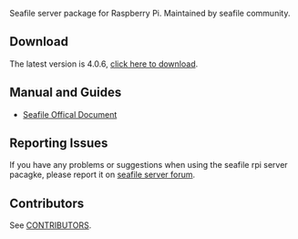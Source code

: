 Seafile server package for Raspberry Pi. Maintained by seafile community.

## Download

The latest version is 4.0.6, [click here to download](https://github.com/haiwen/seafile-rpi/releases/download/v4.0.6/seafile-server_4.0.6_pi.tar.gz).

## Manual and Guides

- [Seafile Offical Document](http://manual.seafile.com/deploy/using_sqlite.html)

## Reporting Issues

If you have any problems or suggestions when using the seafile rpi server pacagke, please report it on [seafile server forum](https://forum.seafile-server.org/).

## Contributors

See [CONTRIBUTORS](CONTRIBUTORS).
